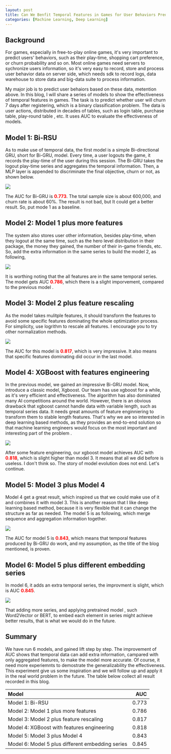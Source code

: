 ```yaml
---
layout: post
title: Can We Benfit Temporal Features in Games for User Behaviors Prediciton?
categories: [Machine Learning, Deep Learning]
---
```




## Background

For games, especially in free-to-play online games, it's very important to predict users' behaviors, such as their play-time, shopping cart preference, or churn probability and so on.  Most online games need servers to sychronize users information, so it's very easy to record, store and process user behavior data on server side, which needs sdk to record logs, data warehouse to store data and big-data suite to process information. 

My major job is to predict user behaiors based on these data, metention above. In this blog, I will share a series of models to show the effectiveness of temporal features in games. The task is to predict whether user will churn 7 days after registering, which is a binary classification problem. The data is user actions, distributed in decades of tables, such as login table, purchase table, play-round table , etc. It uses AUC to evaluate the effectiveness of models.



## Model 1: Bi-RSU

As to make use of temporal data, the first model is a simple Bi-directional GRU, short for Bi-GRU, model. Every time, a user logouts the game, it records the play-time of the user during this session. The Bi-GRU takes the logout play-time series and aggregates the temporal information. Then, a MLP layer is appended to discriminate the final objective, churn or not, as shown below.

![](/img/think-in-user-prediction-for-games/bi-gru.jpg)

The AUC for Bi-GRU is <span style="color:red">**0.773**</span>. The total sample size is about 600,000, and churn rate is about 60%. The result is not bad, but It could get a better result. So, put mode 1 as a baseline.



## Model 2: Model 1 plus more features

The system also stores user other information, besides play-time, when they logout at the same time, such as the hero level distribution in their package, the money they gained, the number of their in-game friends, etc. So, add the extra information in the same series to build the model 2, as following,

![](/img/think-in-user-prediction-for-games/bi-gru-more-features.jpg)

It is worthing noting that the all features are in the same temporal series. The model gets AUC <span style='color:red'>**0.786**</span>, which there is a slight imporvement, compared to the previous model .



## Model 3: Model 2 plus feature rescaling

As the model takes mulitple features, it should transform the features to avoid some specific features dominating the whole optimization process. For simplicity, use logrithm to rescale all features. I encourage you to try other normalization methods. 

![](/img/think-in-user-prediction-for-games/log_transform.jpg)

The AUC for this model is <span style='color:red'>**0.817**</span>, which is very impressive. It also means that specific features dominating did occur in the last model.



## Model 4: XGBoost with features engineering

In the previous model, we gained an impressive Bi-GRU model. Now, introduce a classic model, Xgboost. Our team has use xgboost for a while, as it's very efficient and effectiveness. The algorithm has also dominiated many AI competitions around the world. However, there is an obvious drawback that xgboost cannot handle data with variable length, such as temporal series data. It needs great amounts of feature enginniering to transform them to stable length features. That's why we are so interested in deep learning based methods, as they provides an end-to-end solution so that machine learning engineers would focus on the most important and interesting part of the problem .

![](/img/think-in-user-prediction-for-games/model4.jpg)

After some feature engineering, our xgboost model achieves AUC with <span style='color:red'>**0.818**</span>, which is slight higher than model 3. It means that all we did before is useless. I don't think so. The story of model evolution does not end. Let's continue.



## Model 5: Model 3 plus Model 4

Model 4 get a great result, which inspired us that we could make use of it and combines it with model 3. This is another reason that I like deep learning based method, because it is very flexible that it can change the structure as far as needed.  The model 5 is as following, which merge sequence and aggregation information together.

![](/img/think-in-user-prediction-for-games/model5.jpg)

The AUC for model 5 is <span style="color:red">**0.843**</span>, which means that temporal features produced by Bi-GRU do work, and my assumption, as the title of the blog mentioned, is proven.



## Model 6: Model 5 plus different embedding series 

In model 6, it adds an extra temporal series, the improvment is slight, which is AUC <span style="color:red">**0.845**</span>.  

![](/img/think-in-user-prediction-for-games/model6.jpg)

That adding more series, and applying pretrained model , such Word2Vector or BERT, to embed each element in series might achieve better results, that is what we would do in the future. 



## Summary

We have run 6 models, and gained lift step by step. The improvement of AUC shows that temporal data can add extra information, campared with only aggregated features, to make the model more accurate. Of course, it need more experiemnts to demostrate the generalizability the effectiveness. This experiment give us some inspiration and we will follow up and apply it in the real world problem in the future. The table below collect all result recorded in this blog.


| Model | AUC |
| :-----| ----: |
| Model 1: Bi-RSU | 0.773 |
| Model 2: Model 1 plus more features | 0.786 |
| Model 3: Model 2 plus feature rescaling | 0.817 |
| Model 4: XGBoost with features engineering | 0.818 |
| Model 5: Model 3 plus Model 4 | 0.843 |
| Model 6: Model 5 plus different embedding series | 0.845 |



